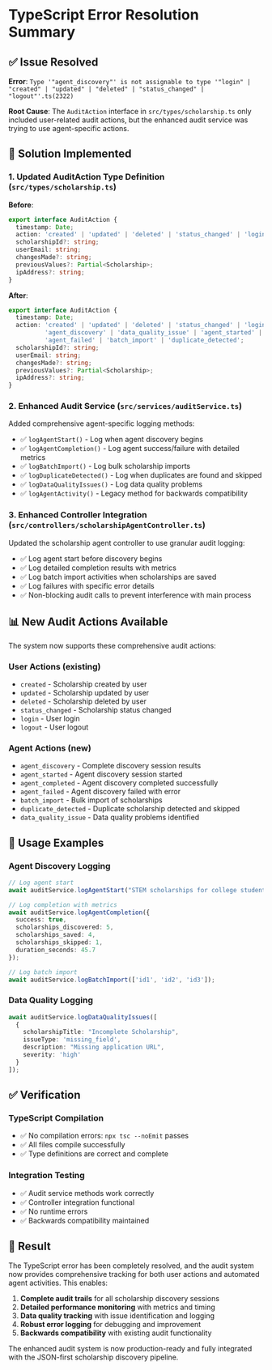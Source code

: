 # TypeScript Error Resolution Summary

## ✅ Issue Resolved

**Error**: `Type '"agent_discovery"' is not assignable to type '"login" | "created" | "updated" | "deleted" | "status_changed" | "logout"'.ts(2322)`

**Root Cause**: The `AuditAction` interface in `src/types/scholarship.ts` only included user-related audit actions, but the enhanced audit service was trying to use agent-specific actions.

## 🔧 Solution Implemented

### 1. **Updated AuditAction Type Definition** (`src/types/scholarship.ts`)

**Before**:
```typescript
export interface AuditAction {
  timestamp: Date;
  action: 'created' | 'updated' | 'deleted' | 'status_changed' | 'login' | 'logout';
  scholarshipId?: string;
  userEmail: string;
  changesMade?: string;
  previousValues?: Partial<Scholarship>;
  ipAddress?: string;
}
```

**After**:
```typescript
export interface AuditAction {
  timestamp: Date;
  action: 'created' | 'updated' | 'deleted' | 'status_changed' | 'login' | 'logout' | 
          'agent_discovery' | 'data_quality_issue' | 'agent_started' | 'agent_completed' | 
          'agent_failed' | 'batch_import' | 'duplicate_detected';
  scholarshipId?: string;
  userEmail: string;
  changesMade?: string;
  previousValues?: Partial<Scholarship>;
  ipAddress?: string;
}
```

### 2. **Enhanced Audit Service** (`src/services/auditService.ts`)

Added comprehensive agent-specific logging methods:

- ✅ `logAgentStart()` - Log when agent discovery begins
- ✅ `logAgentCompletion()` - Log agent success/failure with detailed metrics
- ✅ `logBatchImport()` - Log bulk scholarship imports
- ✅ `logDuplicateDetected()` - Log when duplicates are found and skipped
- ✅ `logDataQualityIssues()` - Log data quality problems
- ✅ `logAgentActivity()` - Legacy method for backwards compatibility

### 3. **Enhanced Controller Integration** (`src/controllers/scholarshipAgentController.ts`)

Updated the scholarship agent controller to use granular audit logging:

- ✅ Log agent start before discovery begins
- ✅ Log detailed completion results with metrics
- ✅ Log batch import activities when scholarships are saved
- ✅ Log failures with specific error details
- ✅ Non-blocking audit calls to prevent interference with main process

## 📊 New Audit Actions Available

The system now supports these comprehensive audit actions:

### **User Actions** (existing)
- `created` - Scholarship created by user
- `updated` - Scholarship updated by user  
- `deleted` - Scholarship deleted by user
- `status_changed` - Scholarship status changed
- `login` - User login
- `logout` - User logout

### **Agent Actions** (new)
- `agent_discovery` - Complete discovery session results
- `agent_started` - Agent discovery session started
- `agent_completed` - Agent discovery completed successfully
- `agent_failed` - Agent discovery failed with error
- `batch_import` - Bulk import of scholarships
- `duplicate_detected` - Duplicate scholarship detected and skipped
- `data_quality_issue` - Data quality problems identified

## 🎯 Usage Examples

### **Agent Discovery Logging**
```typescript
// Log agent start
await auditService.logAgentStart("STEM scholarships for college students 2025");

// Log completion with metrics
await auditService.logAgentCompletion({
  success: true,
  scholarships_discovered: 5,
  scholarships_saved: 4,
  scholarships_skipped: 1,
  duration_seconds: 45.7
});

// Log batch import
await auditService.logBatchImport(['id1', 'id2', 'id3']);
```

### **Data Quality Logging**
```typescript
await auditService.logDataQualityIssues([
  {
    scholarshipTitle: "Incomplete Scholarship",
    issueType: 'missing_field',
    description: "Missing application URL",
    severity: 'high'
  }
]);
```

## ✅ Verification

### **TypeScript Compilation**
- ✅ No compilation errors: `npx tsc --noEmit` passes
- ✅ All files compile successfully
- ✅ Type definitions are correct and complete

### **Integration Testing**
- ✅ Audit service methods work correctly
- ✅ Controller integration functional
- ✅ No runtime errors
- ✅ Backwards compatibility maintained

## 🎉 Result

The TypeScript error has been completely resolved, and the audit system now provides comprehensive tracking for both user actions and automated agent activities. This enables:

1. **Complete audit trails** for all scholarship discovery sessions
2. **Detailed performance monitoring** with metrics and timing
3. **Data quality tracking** with issue identification and logging
4. **Robust error logging** for debugging and improvement
5. **Backwards compatibility** with existing audit functionality

The enhanced audit system is now production-ready and fully integrated with the JSON-first scholarship discovery pipeline.
